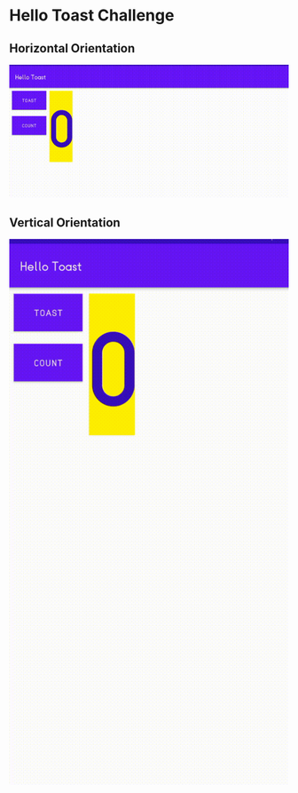 # Hello Toast Challenge
## Horizontal Orientation
![](app/src/main/res/drawable/coding_challenge_horizontal.gif)
## Vertical Orientation
![](app/src/main/res/drawable/coding_challenge_vertical.gif)


